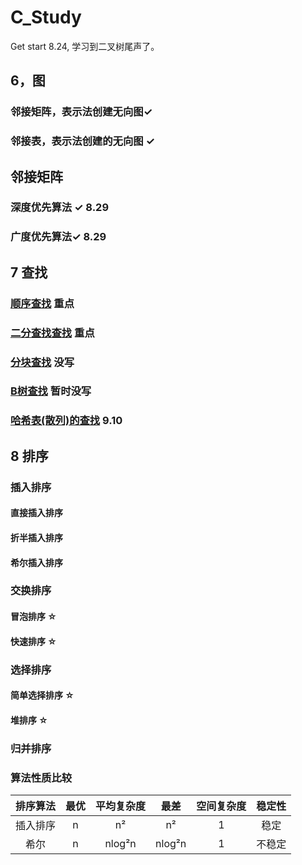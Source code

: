 <!--
 * @Author: zhangkangbin 
 * @Date: 2022-08-18 18:31:13
 * @LastEditors: zhangkangbin
 * @LastEditTime: 2022-09-12 00:02:06
 * @FilePath: \C_Study\README.md
-->
# C_Study
Get start
8.24, 学习到二叉树尾声了。 


## 6，图
### 邻接矩阵，表示法创建无向图✓
### 邻接表，表示法创建的无向图 ✓

## 邻接矩阵
### 深度优先算法 ✓ 8.29
### 广度优先算法✓  8.29


## 7 查找

###   [顺序查找](chapter5_search/SequentialSearch.cpp) 重点
###   [二分查找查找](chapter5_search/BinarySearch.cpp)  重点
###   [分块查找]() 没写
###   [B树查找]() 暂时没写
###   [哈希表(散列)的查找](chapter5_search/HashSearch.cpp) 9.10

## 8 排序

###   插入排序

#### 直接插入排序
#### 折半插入排序
#### 希尔插入排序

###   交换排序

#### 冒泡排序 ☆
#### 快速排序 ☆


###   选择排序
#### 简单选择排序 ☆
#### 堆排序 ☆


###   归并排序



###   算法性质比较


| 排序算法 | 最优 | 平均复杂度 |  最差  | 空间复杂度 | 稳定性 |
|:--------:|:----:|:----------:|:------:|:----------:|:------:|
| 插入排序 |  n   |     n²     |   n²   |     1      |  稳定  |
|   希尔   |  n   |   nlog²n   | nlog²n |     1      | 不稳定 |



